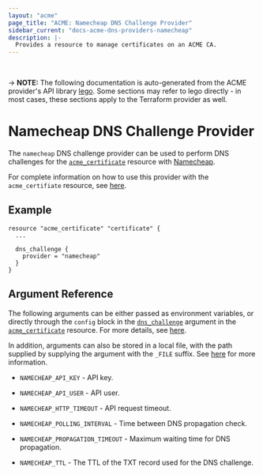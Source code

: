 ```yaml
---
layout: "acme"
page_title: "ACME: Namecheap DNS Challenge Provider"
sidebar_current: "docs-acme-dns-providers-namecheap"
description: |-
  Provides a resource to manage certificates on an ACME CA.
---
```

<br>

-> **NOTE:** The following documentation is auto-generated from the
ACME provider's API library [lego](https://go-acme.github.io/lego/).
Some sections may refer to lego directly - in most cases, these
sections apply to the Terraform provider as well.

# Namecheap DNS Challenge Provider

The `namecheap` DNS challenge provider can be used to perform DNS challenges for
the [`acme_certificate`][resource-acme-certificate] resource with
[Namecheap](https://www.namecheap.com).

[resource-acme-certificate]: /docs/providers/acme/r/certificate.html

For complete information on how to use this provider with the `acme_certifiate`
resource, see [here][resource-acme-certificate-dns-challenges].

[resource-acme-certificate-dns-challenges]: /docs/providers/acme/r/certificate.html#using-dns-challenges

## Example

```hcl
resource "acme_certificate" "certificate" {
  ...

  dns_challenge {
    provider = "namecheap"
  }
}
```
## Argument Reference

The following arguments can be either passed as environment variables, or
directly through the `config` block in the
[`dns_challenge`][resource-acme-certificate-dns-challenge-arg] argument in the
[`acme_certificate`][resource-acme-certificate] resource. For more details, see
[here][resource-acme-certificate-dns-challenges].

[resource-acme-certificate-dns-challenge-arg]: /docs/providers/acme/r/certificate.html#dns_challenge

In addition, arguments can also be stored in a local file, with the path
supplied by supplying the argument with the `_FILE` suffix. See
[here][acme-certificate-file-arg-example] for more information.

[acme-certificate-file-arg-example]: /docs/providers/acme/r/certificate.html#using-variable-files-for-provider-arguments

* `NAMECHEAP_API_KEY` - API key.
* `NAMECHEAP_API_USER` - API user.

* `NAMECHEAP_HTTP_TIMEOUT` - API request timeout.
* `NAMECHEAP_POLLING_INTERVAL` - Time between DNS propagation check.
* `NAMECHEAP_PROPAGATION_TIMEOUT` - Maximum waiting time for DNS propagation.
* `NAMECHEAP_TTL` - The TTL of the TXT record used for the DNS challenge.


